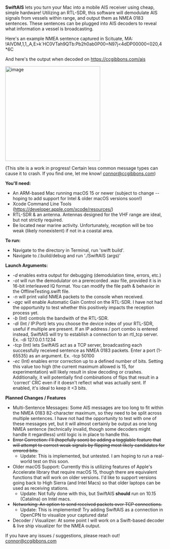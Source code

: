 **SwiftAIS** lets you turn your Mac into a mobile AIS receiver using cheap, simple hardware! Utilizing an RTL-SDR, this software will demodulate AIS signals from vessels within range, 
and output them as NMEA 0183 sentences. These sentences can be plugged into AIS decoders to reveal what information a vessel is broadcasting.

Here's an example NMEA sentence captured in Scituate, MA: !AIVDM,1,1,,A,E>k`HC0VTah9QTb:Pb2h0ab0P00=N97j<4dDP00000<020,4*6C

And here's the output when decoded on https://ccgibbons.com/ais

<img width="300" alt="image" src="https://github.com/user-attachments/assets/d9456ba9-6bcc-41e7-8e6a-a0adc0aa89f7" />

(This site is a work in progress! Certain less common message types can cause it to crash. If you find one, let me know! connor@ccgibbons.com)




**You'll need:**
* An ARM-based Mac running macOS 15 or newer (subject to change -- hoping to add support for Intel & older macOS versions soon!)
* Xcode Command Line Tools (https://developer.apple.com/xcode/resources/)
* RTL-SDR & an antenna. Antennas designed for the VHF range are ideal, but not strictly required.
* Be located near marine activity. Unfortunately, reception will be too weak (likely nonexistent) if not in a coastal area.

**To run:**
* Navigate to the directory in Terminal, run 'swift build'.
* Navigate to /.build/debug and run './SwiftAIS (args)'

**Launch Arguments:**
* *-d* enables extra output for debugging (demodulation time, errors, etc.)
* *-ot* will run the demodulator on a prerecorded .wav file, provided it is in 16-bit interleaved IQ format. You can modify the file path & behavior in the OfflineTesting.swift file.
* *-n* will print valid NMEA packets to the console when received.
* *-agc* will enable Automatic Gain Control on the RTL-SDR. I have not had the opportunity to test whether this positively impacts the reception process yet.
* *-b* (Int) controls the bandwith of the RTL-SDR. 
* *-di* (Int / IP:Port) lets you choose the device index of your RTL-SDR, useful if multiple are present. If an IP address / port combo is entered instead, SwiftAIS will try to establish a connection to an rtl_tcp server. Ex. -di 127.0.0.1:1234
* *-tcp* (Int) lets SwiftAIS act as a TCP server, broadcasting each successfully received sentence as NMEA 0183 packets. Enter a port (1-65535) as an argument. Ex. -tcp 50100
* *-ec* (Int) enables error correction up to a defined number of bits. Setting this value too high (the current maximum allowed is 15, for experimentation) will likely result in slow decoding or crashes. Additionally, it will potentially find combinations of flips that result in a 'correct' CRC even if it doesn't reflect what was actually sent. If enabled, it's ideal to keep it <3 bits.


**Planned Changes / Features**
* Multi-Sentence Messages: Some AIS messages are too long to fit within the NMEA 0183 82-character maximum, so they need to be split across multiple sentences. I have not had the opportunity to test with one of these messages yet, but it will almost certainly be output as one long NMEA sentence (technically invalid, though some decoders might handle it regardless) until logic is in place to handle this.
* ~~Error Correction: I'll (hopefully soon) be adding a togglable feature that will attempt to correct weak signals by flipping most likely candidates for errored bits.~~
    - Update: This is implemented, but untested. I am hoping to run a real-world test on this soon.
* Older macOS Support: Currently this is utilizing features of Apple's Accelerate library that require macOS 15, though there are equivalent functions that will work on older versions. I'd like to support versions going back to High Sierra (and Intel Macs) so that older laptops can be used as receiving stations.
    - Update: Not fully done with this, but SwiftAIS **should** run on 10.15 (Catalina) on Intel macs.
* ~~Networking: An option to send received packets over TCP connections.~~
    - Update: This is implemented! Try adding SwiftAIS as a connection in OpenCPN to visualize your captured data!
* Decoder / Visualizer: At some point I will work on a Swift-based decoder & live ship visualizer for the NMEA output.

If you have any issues / suggestions, please reach out! connor@ccgibbons.com 

